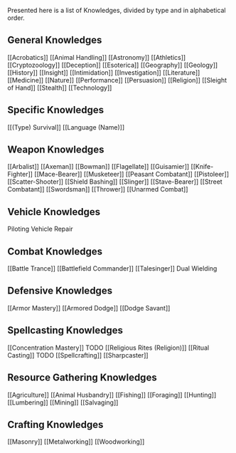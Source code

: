 Presented here is a list of Knowledges, divided by type and in alphabetical order.

## General Knowledges
[[Acrobatics]]
[[Animal Handling]]
[[Astronomy]]
[[Athletics]]
[[Cryptozoology]]
[[Deception]]
[[Esoterica]]
[[Geography]]
[[Geology]]
[[History]]
[[Insight]]
[[Intimidation]]
[[Investigation]]
[[Literature]]
[[Medicine]]
[[Nature]]
[[Performance]]
[[Persuasion]]
[[Religion]]
[[Sleight of Hand]]
[[Stealth]]
[[Technology]]

## Specific Knowledges
[[(Type) Survival]]
[[Language (Name)]]

## Weapon Knowledges
[[Arbalist]]
[[Axeman]]
[[Bowman]]
[[Flagellate]]
[[Guisamier]]
[[Knife-Fighter]]
[[Mace-Bearer]]
[[Musketeer]]
[[Peasant Combatant]]
[[Pistoleer]]
[[Scatter-Shooter]]
[[Shield Bashing]]
[[Slinger]]
[[Stave-Bearer]]
[[Street Combatant]]
[[Swordsman]]
[[Thrower]]
[[Unarmed Combat]]

## Vehicle Knowledges
Piloting
Vehicle Repair

## Combat Knowledges
[[Battle Trance]]
[[Battlefield Commander]]
[[Talesinger]]
Dual Wielding

## Defensive Knowledges
[[Armor Mastery]]
[[Armored Dodge]]
[[Dodge Savant]]

## Spellcasting Knowledges
[[Concentration Mastery]] TODO
[[Religious Rites (Religion)]]
[[Ritual Casting]] TODO
[[Spellcrafting]]
[[Sharpcaster]]

## Resource Gathering Knowledges
[[Agriculture]]
[[Animal Husbandry]]
[[Fishing]]
[[Foraging]]
[[Hunting]]
[[Lumbering]]
[[Mining]]
[[Salvaging]]

## Crafting Knowledges
[[Masonry]]
[[Metalworking]]
[[Woodworking]]